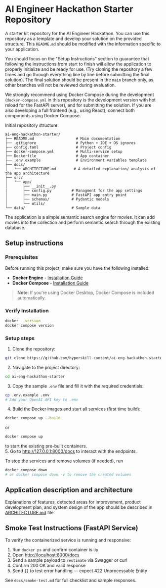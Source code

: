 # AI Engineer Hackathon Starter Repository
A starter kit repository for the AI Engineer Hackathon. You can use this repository as a template and develop your solution on the provided structure. This `README.md` should be modified with the information specific to your application.

You should focus on the "Setup Instructions" section to guarantee that following the instructions from start to finish will allow the application to properly initialize and be ready for use. (Try cloning the repository a few times and go through everything line by line before submitting the final solution). The final solution should be present in the `main` branch only, as other branches will not be reviewed during evaluation.

We strongly recommend using Docker Compose during the development (`docker-compose.yml` in this repository is the development version with hot reload for the FastAPI server), and for submitting the solution. If you are also developing a full frontend (e.g., using React), connect both components using Docker Compose. 

Initial repository structure:
```
ai-eng-hackathon-starter/
├── README.md                   # Main documentation
├── .gitignore                  # Python + IDE + OS ignores
├── config.toml                 # Project config 
├── docker-compose.yml          # Multi-service setup
├── Dockerfile                  # App container
├── .env.example                # Environment variables template
├── docs/
│   └── ARCHITECTURE.md        # A detailed explanation/ analysis of the app architecture
├── src/
│   └── app/
│       ├── __init__.py
|       ├── config.py         # Managment for the app settings
│       ├── main.py           # FastAPI app entry point
│       ├── schemas/          # Pydantic models
│       └── utils/            
└── data/                     # Sample data
```

The application is a simple semantic search engine for movies. It can add movies into the collection and perform semantic search through the existing database. 

## Setup instructions
### Prerequisites

Before running this project, make sure you have the following installed:

- **Docker Engine** - [Installation Guide](https://docs.docker.com/get-docker/)
- **Docker Compose** - [Installation Guide](https://docs.docker.com/compose/install/)

> **Note**: If you're using Docker Desktop, Docker Compose is included automatically.

### Verify Installation
```bash
docker --version
docker compose version 
``` 
### Setup steps   
1. Clone the repository:    
```bash
git clone https://github.com/hyperskill-content/ai-eng-hackathon-starter
```
2. Navigate to the project directory:
```bash
cd ai-eng-hackathon-starter
```
3. Copy the sample `.env` file and fill it with the required credentials:
```bash
cp .env.example .env
# Add your OpenAI API key to .env
```
4. Build the Docker images and start all services (first time build):
```bash
docker compose up --build
```   
or 
```bash
docker compose up
```
to start the existing pre-built containers.     
5. Go to http://127.0.0.1:8000/docs to interact with the endpoints.

To stop the services and remove volumes (if needed), run  
```bash
docker compose down
# or docker compose down -v to remove the created volumes
```

## Application description and architecture 
Explanations of features, detected areas for improvement, product development plan, and system design of the app should be described in [ARCHITECTURE.md](docs/ARCHITECTURE.md) file. 

## Smoke Test Instructions (FastAPI Service)
To verify the containerized service is running and responsive:
1. Run `docker ps` and confirm container is `Up`
2. Open [http://localhost:8000/docs](http://localhost:8000/docs)
3. Send a sample payload to `/estimate` via Swagger or curl
4. Confirm 200 OK and valid response
5. Send `{}` to test error handling — expect 422 Unprocessable Entity

See `docs/smoke-test.md` for full checklist and sample responses.
